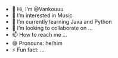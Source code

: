 - 👋 Hi, I’m @Vankouuu
- 👀 I’m interested in Music
- 🌱 I’m currently learning Java and Python
- 💞️ I’m looking to collaborate on ...
- 📫 How to reach me ...
- 😄 Pronouns: he/him
- ⚡ Fun fact: ...

<!---
Vankouuu/Vankouuu is a ✨ special ✨ repository because its `README.md` (this file) appears on your GitHub profile.
You can click the Preview link to take a look at your changes.
--->
